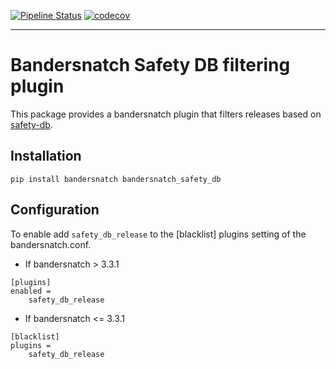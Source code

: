 
[![Pipeline Status](https://cd.screwdriver.cd/pipelines/2820/badge)](https://cd.screwdriver.cd/pipelines/2820/events)  [![codecov](https://codecov.io/gh/dwighthubbard/bandersnatch_safety_db/branch/master/graph/badge.svg)](https://codecov.io/gh/dwighthubbard/bandersnatch_safety_db)

-----

# Bandersnatch Safety DB filtering plugin

This package provides a bandersnatch plugin that filters releases based on [safety-db]().

## Installation

``` command
pip install bandersnatch bandersnatch_safety_db
```

## Configuration

To enable add `safety_db_release` to the [blacklist] plugins setting of the bandersnatch.conf.  

- If bandersnatch > 3.3.1
```
[plugins]
enabled =
    safety_db_release
```

- If bandersnatch <= 3.3.1
```
[blacklist]
plugins =
    safety_db_release
```
